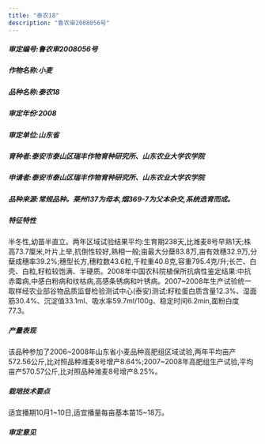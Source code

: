 ```yaml
---
title: "泰农18"
description: "鲁农审2008056号"
---
```

##### 审定编号:鲁农审2008056号

##### 作物名称:小麦

##### 品种名称:泰农18

##### 审定年份:2008

##### 审定单位:山东省

##### 育种者:泰安市泰山区瑞丰作物育种研究所、山东农业大学农学院

##### 申请者:泰安市泰山区瑞丰作物育种研究所、山东农业大学农学院

##### 品种来源:常规品种。莱州137为母本,烟369-7为父本杂交,系统选育而成。

##### 特征特性
半冬性,幼苗半直立。两年区域试验结果平均:生育期238天,比潍麦8号早熟1天;株高73.7厘米,叶片上举,抗倒性较好,熟相一般;亩最大分蘖83.8万,亩有效穗32.9万,分蘖成穗率39.2%;穗型长方,穗粒数43.6粒,千粒重40.8克,容重795.4克/升;长芒、白壳、白粒,籽粒较饱满、半硬质。2008年中国农科院植保所抗病性鉴定结果:中抗赤霉病,中感白粉病和纹枯病,高感条锈病和叶锈病。2007~2008年生产试验统一取样经农业部谷物品质监督检验测试中心(泰安)测试:籽粒蛋白质含量12.3%、湿面筋30.4%、沉淀值33.1ml、吸水率59.7ml/100g、稳定时间6.2min,面粉白度77.3。

##### 产量表现
该品种参加了2006~2008年山东省小麦品种高肥组区域试验,两年平均亩产572.56公斤,比对照品种潍麦8号增产8.64%;2007~2008年高肥组生产试验,平均亩产570.57公斤,比对照品种潍麦8号增产8.25%。

##### 栽培技术要点
适宜播期10月1~10日,适宜播量每亩基本苗15~18万。

##### 审定意见

